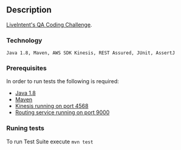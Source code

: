 ## Description

 [LiveIntent's QA Coding Challenge](https://github.com/LiveIntent/qa-challenge).

### Technology

```
Java 1.8, Maven, AWS SDK Kinesis, REST Assured, JUnit, AssertJ
```

### Prerequisites

In order to run tests the following is required:
  * [Java 1.8](https://www.oracle.com/technetwork/java/javase/downloads/jre8-downloads-2133155.html)
  * [Maven](http://maven.apache.org/install.html)
  * [Kinesis running on port 4568](https://github.com/LiveIntent/qa-challenge#running-the-route-service-locally)
  * [Routing service running on port 9000](https://github.com/LiveIntent/qa-challenge#running-the-route-service-locally)

### Runing tests

To run Test Suite execute `mvn test`
